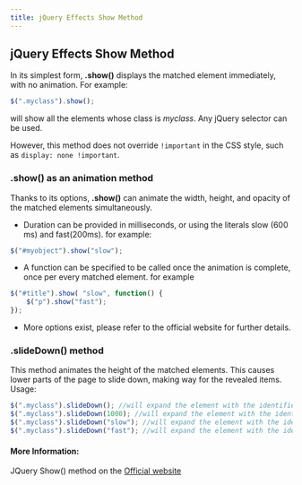 ```yaml
---
title: jQuery Effects Show Method
---
```

## jQuery Effects Show Method

In its simplest form, **.show()** displays the matched element immediately, with no animation. For example:
```javascript
$(".myclass").show();
```
will show all the elements whose class is *myclass*. Any jQuery selector can be used.

However, this method does not override `!important` in the CSS style, such as `display: none !important`. 

### .show() as an animation method

Thanks to its options, **.show()** can animate the width, height, and opacity of the matched elements simultaneously. 

* Duration can be provided in milliseconds, or using the literals slow (600 ms) and fast(200ms). for example:
```javascript
$("#myobject").show("slow");
```

* A function can be specified to be called once the animation is complete, once per every matched element. for example
```javascript
$("#title").show( "slow", function() {
    $("p").show("fast");
});
  ```
* More options exist, please refer to the official website for further details.

### .slideDown() method
This method animates the height of the matched elements. This causes lower parts of the page to slide down, making way for the revealed items.
Usage:
```javascript
$(".myclass").slideDown(); //will expand the element with the identifier myclass for 400 ms.
$(".myclass").slideDown(1000); //will expand the element with the identifier myclass for 1000 ms.
$(".myclass").slideDown("slow"); //will expand the element with the identifier myclass for 600 ms.
$(".myclass").slideDown("fast"); //will expand the element with the identifier myclass for 200 ms.
```

#### More Information:
<!-- Please add any articles you think might be helpful to read before writing the article -->
JQuery Show() method on the <a href='http://api.jquery.com/show/' target='_blank' rel='nofollow'>Official website</a> 

